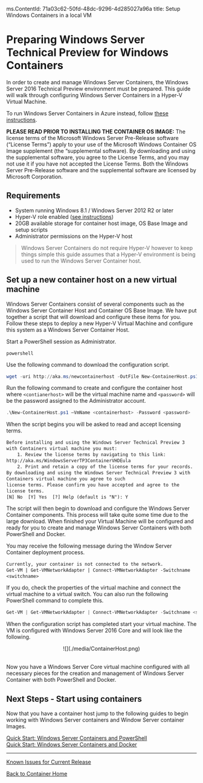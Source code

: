 ms.ContentId: 71a03c62-50fd-48dc-9296-4d285027a96a
title: Setup Windows Containers in a local VM

# Preparing Windows Server Technical Preview for Windows Containers

In order to create and manage Windows Server Containers, the Windows Server 2016 Technical Preview environment must be prepared. This guide will walk through configuring Windows Server Containers in a Hyper-V Virtual Machine.

To run Windows Server Containers in Azure instead, follow [these instructions](./azure_setup.md).

  **PLEASE READ PRIOR TO INSTALLING THE CONTAINER OS IMAGE:**  The license terms of the Microsoft Windows Server Pre-Release software (“License Terms”) apply to your use of the Microsoft Windows Container OS Image supplement (the “supplemental software).  By downloading and using the supplemental software, you agree to the License Terms, and you may not use it if you have not accepted the License Terms. Both the Windows Server Pre-Release software and the supplemental software are licensed by Microsoft Corporation.  

## Requirements

* System running Windows 8.1 / Windows Server 2012 R2 or later
* Hyper-V role enabled ([see instructions](https://msdn.microsoft.com/virtualization/hyperv_on_windows/quick_start/walkthrough_install#UsingPowerShell))
* 20GB available storage for container host image, OS Base Image and setup scripts
* Administrator permissions on the Hyper-V host

> Windows Server Containers do not require Hyper-V however to keep things simple this guide assumes that a Hyper-V environment is being used to run the Windows Server Container host.

## Set up a new container host on a new virtual machine
Windows Server Containers consist of several components such as the Windows Server Container Host and Container OS Base Image. We have put together a script that will download and configure these items for you. Follow these steps to deploy a new Hyper-V Virtual Machine and configure this system as a Windows Server Container Host.

Start a PowerShell session as Administrator.

```
powershell
```

Use the following command to download the configuration script.
 
``` PowerShell
wget -uri http://aka.ms/newcontainerhost -OutFile New-ContainerHost.ps1
```
   
Run the following command to create and configure the container host where `<contianerhost>` will be the virtual machine name and `<password>` will be the password assigned to the Administrator account.

``` powershell
.\New-ContainerHost.ps1 –VmName <containerhost> -Password <password>
```
  
When the script begins you will be asked to read and accept licensing terms.

```
Before installing and using the Windows Server Technical Preview 3 with Containers virtual machine you must:
    1. Review the license terms by navigating to this link: http://aka.ms/WindowsServerTP3ContainerVHDEula
    2. Print and retain a copy of the license terms for your records.
By downloading and using the Windows Server Technical Preview 3 with Containers virtual machine you agree to such
license terms. Please confirm you have accepted and agree to the license terms.
[N] No  [Y] Yes  [?] Help (default is "N"): Y
```

The script will then begin to download and configure the Windows Server Container components. This process will take quite some time due to the large download. When finished your Virtual Machine will be configured and ready for you to create and manage Windows Server Containers with both PowerShell and Docker.  

You may receive the following message during the Window Server Container deployment process. 
  ```
  Currently, your container is not connected to the network.
  Get-VM | Get-VMNetworkAdapter | Connect-VMNetworkAdapter -Switchname <switchname>
  ```  
If you do, check the properties of the virtual machine and connect the virtual machine to a virtual switch. You can also run the following PowerShell command to complete this.

``` powershell 
Get-VM | Get-VMNetworkAdapter | Connect-VMNetworkAdapter -Switchname <switchname>
```

When the configuration script has completed start your virtual machine. The VM is configured with Windows Server 2016 Core and will look like the following.
  
<center>![](./media/ContainerHost.png)</center>  <br />
  
Now you have a Windows Server Core virtual machine configured with all necessary pieces for the creation and management of Windows Server Container with both PowerShell and Docker.

## Next Steps - Start using containers

Now that you have a container host jump to the following guides to begin working with Windows Server containers and Window Server container Images. 

[Quick Start: Windows Server Containers and PowerShell](./manage_powershell.md)  
[Quick Start: Windows Server Containers and Docker](./manage_docker.md) 

-------------------
[Known Issues for Current Release](../about/work_in_progress.md)

[Back to Container Home](../containers_welcome.md)